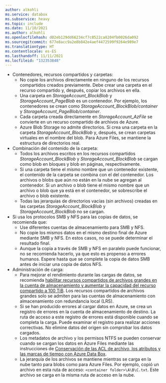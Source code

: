 ```yaml
---
author: alkohli
ms.service: databox
ms.subservice: heavy
ms.topic: include
ms.date: 11/10/2021
ms.author: alkohli
ms.openlocfilehash: d02eb129dd66234cf7c8522ca8204fb0026da092
ms.sourcegitcommit: 677e8acc9a2e8b842e4aef4472599f9264e989e7
ms.translationtype: HT
ms.contentlocale: es-ES
ms.lasthandoff: 11/11/2021
ms.locfileid: "132353848"
---
```

- Contenedores, recursos compartidos y carpetas:
  - No copie los archivos directamente en ninguno de los recursos compartidos creados previamente. Debe crear una carpeta en el recurso compartido y, después, copiar los archivos en ella.
  - Una carpeta en *StorageAccount_BlockBlob* y *StorageAccount_PageBlob* es un contenedor. Por ejemplo, los contenedores se crean como *StorageAccount_BlockBlob/container* y *StorageAccount_PageBlob/container*.
  - Cada carpeta creada directamente en *StorageAccount_AzFile* se convierte en un recurso compartido de archivos de Azure.
  - Azure Blob Storage no admite directorios. Si crea una carpeta en la carpeta *StorageAccount_BlockBlob* y, después, se crean carpetas virtuales en el nombre del blob. Para Azure Files, se mantiene la estructura de directorios real.
- Combinación del contenido de la carpeta:
  - Todos los archivos escritos en los recursos compartidos *StorageAccount_BlockBlob* y *StorageAccount_BlockBlob* se cargan como blob en bloques y blob en páginas, respectivamente.
  - Si una carpeta tiene el mismo nombre que un contenedor existente, el contenido de la carpeta se combina con el del contenedor. Los archivos o blobs que aún no están en la nube se agregan al contenedor. Si un archivo o blob tiene el mismo nombre que un archivo o blob que ya está en el contenedor, se sobrescribe el archivo o blob existente.
  - Todas las jerarquías de directorios vacías (sin archivos) creadas en las carpetas *StorageAccount_BlockBlob* y *StorageAccount_BlockBlob* no se cargan.
- Si usa los protocolos SMB y NFS para las copias de datos, se recomienda que:
  - Use diferentes cuentas de almacenamiento para SMB y NFS.
  - No copie los mismos datos en el mismo destino final de Azure mediante SMB y NFS. En estos casos, no se puede determinar el resultado final.
  - Aunque la copia a través de SMB y NFS en paralelo puede funcionar, no se recomienda hacerlo, ya que esto es propenso a errores humanos. Espere hasta que se complete la copia de datos SMB antes de iniciar una copia de datos NFS.
- Administración de carga: 
  - Para mejorar el rendimiento durante las cargas de datos, se recomienda [habilitar recursos compartidos de archivos grandes en la cuenta de almacenamiento y aumentar la capacidad del recurso compartido a 100 TiB](../articles/storage/files/storage-how-to-create-file-share.md#enable-large-files-shares-on-an-existing-account). Los recursos compartidos de archivos grandes solo se admiten para las cuentas de almacenamiento con almacenamiento con redundancia local (LRS).
  - Si se han producido errores al cargar datos en Azure, se crea un registro de errores en la cuenta de almacenamiento de destino. La ruta de acceso a este registro de errores está disponible cuando se completa la carga. Puede examinar el registro para realizar acciones correctivas. No elimine datos del origen sin comprobar los datos cargados.
  - Los metadatos de archivo y los permisos NTFS se pueden conservar cuando se cargan los datos en Azure Files mediante las instrucciones de [Conservación de las ACL de archivo, los atributos y las marcas de tiempo con Azure Data Box](../articles/databox/data-box-file-acls-preservation.md).
  - La jerarquía de los archivos se mantiene mientras se carga en la nube tanto para blobs como para Azure Files. Por ejemplo, copió un archivo en esta ruta de acceso: `<container folder>\A\B\C.txt`. Este archivo se carga en la misma ruta de acceso en la nube.
  
